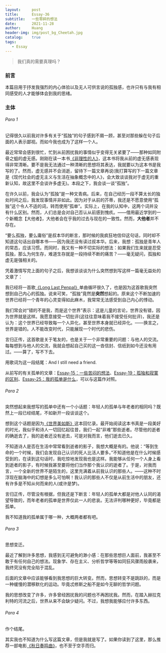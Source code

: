 ```yaml
---
layout:     post
title:      Essay-36
subtitle:   一些零碎的想法
date:       2021-11-28
author:     Huang
header-img: img/post_bg_Cheetah.jpg
catalog:    true
tags:
   - Essay
---
```


> 我们真的需要真理吗？

### 前言

本篇目用于抒发我强烈的内心体验以及无人可供言说的孤独感，也许只有与我有相同感受的人才能够体会到我的思绪。

### 主体

###### Para 1

记得很久以前我对许多有关于“孤独”的句子感到不屑一顾，甚至对那些躲在句子后面的人表示鄙视。而如今我也成为了这样一个人。

最近常常会感到很忙，忙到从前困扰我的事情似乎变得无关紧要了——那种如同附骨之蛆的虚无感。刚刚在读一本书[《非理性的人》](https://book.douban.com/subject/19962341/)，这本书将我从前的虚无感表现得非常清晰。要不是我无法通过一种清晰的思想将其表达，我就要以为这本书是我写的了。然而，虚无感并不会消逝，留待下一篇文章再说(我打算写的下一篇文章是《现代社会的虚无主义与生活在抽象概念中的人》，会大致谈谈我对于虚无的重新认知，故这里不会谈许多虚无)。本段之下，我会谈一谈“孤独”。

在许久以前，我会认为“孤独”是一种文青病。后来，在自己经历一段不算太长的独处时间之后，我发现事情并非如此。因为对于从前的芥蒂，我还是不愿意使用“孤独”这个令人不适的词，转而使用“孤单”。实际上，在我的认知中，这两个词并没有什么区别。然而，人们总是会对自己否认从前感到愧疚。——借用最近学到的一个新概念【大他者】，大他者会在乎我的过去与现在的一致性。然而，**大他者**并不存在。

“要么孤独，要么庸俗”是叔本华的断言，那时候的我疯狂地信仰这句话，同时却不知道这句话出自哪本书——因为我还没有读过叔本华。后来，我想：孤独是青年人的常态，应该习惯。而同时，我又有一种不切实际的想法：如果我们生来就是忍受孤独，那么为何生存，难道生存就是一段持续不断的痛苦？——毫无疑问，孤独和虚无是强相关的。

凭着激情写完上面的句子之后，我想该谈谈为什么突然想到写这样一篇毫无益处的文章了：

我已经将一首歌[《Long Last Penpal》](https://genius.com/Hello-saferide-long-last-penpal-lyrics)单曲循环很久了，也是因为这首歌我突然想到自己内心的孤独。说来可笑，“孤独”竟然是**突然**想起的。原来这个不断加速的世界已经将一个青年的心灵变得如此麻木，我常常无法感受到自己内心的悸动。

我们常会对“错的不是我，而是这个世界”表示：这是儿童的言论，世界没有错，因为世界就是这样。我愿意接受一切批评(这往往意味着我不接受任何批评)，我还是认为：这个世界已经导致每一个人异化，甚至世界本身就已经异化。——换言之，世界是错的。人不能改变时代，只能展现一个时代的悲伤。

言归正传，这首歌是关于笔友的，也是关于一个非常重要的问题：与他人的交流。每每想到与他人的交流，我就会想起自己买的这一沓信封、信纸到如今还没有用过。——算了，写不下去。

用歌词为这一段结尾：And I still need a friend.

从前写的有关孤单的文章：[Essay-15：一些苦闷的想法](https://xn--29s704loyd.com/2021/06/30/Essay-15/)、[Essay-19：孤独和寂寞的区别](https://xn--29s704loyd.com/2021/07/06/Essay-19/)、[Essay-25：我的孤单是什么](https://xn--29s704loyd.com/2021/08/04/Essay-25/)，可以与这篇作对照。

###### Para 2

突然想起来我想写的孤单中还有一个小话题：年轻人的孤单与年老者的相同吗？既然上一段已经结尾，不如新开一段谈谈这个。

想到这个话题是因为[《世界美如斯》](https://book.douban.com/subject/25740169/)这本回忆录。最开始阅读这本书真是一段美好的时光，我似乎和诗人一切回忆起往昔，我们一起“非难”那些逝者。尽管他的逝者的确逝去了，我的逝者还没有逝去，可是对我而言，他们逝去已久。

不知道诗人是否在生活中常常看到逝者的影子，我想大概是有的。他说：“等到生命的一个时候，我们会发现自己认识的死人比活人要多。”不知道他是在什么时候感受到的，在读到这句话时，我吃惊地发现我也是这样。我能够从任何一个人身上看到逝者的影子，有时候我甚至要将他们当作那个我认识的逝者了。于是，对我而言，一个全新的世界不是陌生的，这里充满着从前我认识的那些人。——这种不时浮现在脑海中的幻想是多么可怕啊！我认识的那些人不仅是从前生活中的朋友，还有许多是不知从何而来的人(或许是梦)。

言归正传，尽管没有根据，但我还是下断言：年轻人的孤单大都是对他人认同的渴望导致的，而年老者的孤单是世界仅此一人的悲哀。无法评判哪种更好，毕竟都是孤单。

我不知道我的孤单属于哪一种，大概两者都有吧。

###### Para 3

思想变迁。

最近了解到许多思想，我感到无可避免的渺小感：在那些思想巨人面前，我甚至不敢于有任何自己的想法。现象学、存在主义、分析哲学等等如同狂风骤雨般袭来，我终究没有完全陷于混乱。

后面的文章中应该能够看到我思想的巨大转变。然而，思想转变不是跳跃的，而是一种缓慢的潜移默化的运动。毕竟忒修斯之船不是如今无聊的哲学问题。

我的思想改变了许多，许多曾经困扰我的问题也不再困扰我。然而，在踏入赫拉克利特的河流之后，世界从来不会缺少疑问。不过，我想我能够应付许多东西。

###### Para 4

作个结尾。

其实我也不知道为什么写这篇文章，但是我就是写了。如果你读到了这里，那么推荐一部电影[《秋日奏鸣曲》](https://movie.douban.com/subject/1297268/)，也不至于空手而归。
